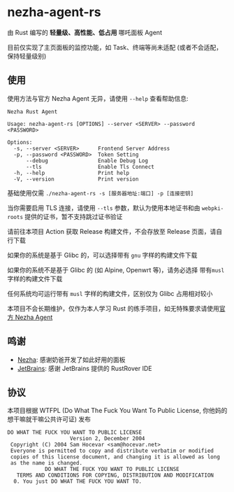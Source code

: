 # nezha-agent-rs

由 Rust 编写的 **轻量级、高性能、低占用** 哪吒面板 Agent

目前仅实现了主页面板的监控功能，如 Task、终端等尚未适配 (或者不会适配，保持轻量级别)

## 使用

使用方法与官方 Nezha Agent 无异，请使用 `--help` 查看帮助信息:
```
Nezha Rust Agent

Usage: nezha-agent-rs [OPTIONS] --server <SERVER> --password <PASSWORD>

Options:
  -s, --server <SERVER>      Frontend Server Address
  -p, --password <PASSWORD>  Token Setting
      --debug                Enable Debug Log
      --tls                  Enable Tls Connect
  -h, --help                 Print help
  -V, --version              Print version
```

基础使用仅需 `./nezha-agent-rs -s [服务器地址:端口] -p [连接密钥]`

当你需要启用 TLS 连接，请使用 `--tls` 参数，默认为使用本地证书和由 `webpki-roots` 提供的证书，暂不支持跳过证书验证

请前往本项目 Action 获取 Release 构建文件，不会存放至 Release 页面，请自行下载

如果你的系统是基于 Glibc 的，可以选择带有 `gnu` 字样的构建文件下载

如果你的系统不是基于 Glibc 的 (如 Alpine, Openwrt 等)，请务必选择 带有`musl` 字样的构建文件下载

任何系统均可运行带有 `musl` 字样的构建文件，区别仅为 Glibc 占用相对较小

本项目不会长期维护，仅作为本人学习 Rust 的练手项目，如无特殊要求请使用[官方 Nezha Agent](https://github.com/nezhahq/agent)

## 鸣谢

- [Nezha](https://github.com/naiba/nezha): 感谢奶爸开发了如此好用的面板
- [JetBrains](https://www.jetbrains.com/): 感谢 JetBrains 提供的 RustRover IDE

## 协议

本项目根据 WTFPL (Do What The Fuck You Want To Public License, 你他妈的想干嘛就干嘛公共许可证) 发布
```license
DO WHAT THE FUCK YOU WANT TO PUBLIC LICENSE
                    Version 2, December 2004
 Copyright (C) 2004 Sam Hocevar <sam@hocevar.net>
 Everyone is permitted to copy and distribute verbatim or modified
 copies of this license document, and changing it is allowed as long
 as the name is changed.
            DO WHAT THE FUCK YOU WANT TO PUBLIC LICENSE
   TERMS AND CONDITIONS FOR COPYING, DISTRIBUTION AND MODIFICATION
  0. You just DO WHAT THE FUCK YOU WANT TO.
```